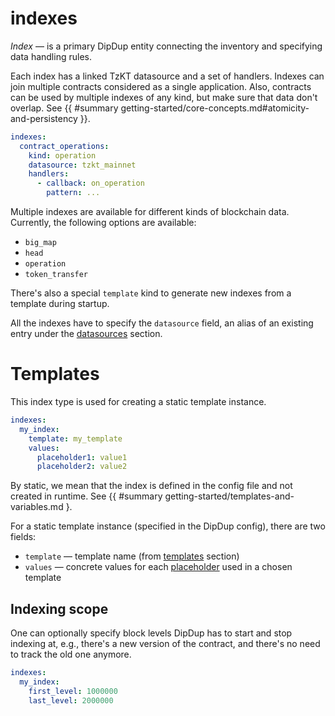 # indexes

_Index_ — is a primary DipDup entity connecting the inventory and specifying data handling rules.

Each index has a linked TzKT datasource and a set of handlers. Indexes can join multiple contracts considered as a single application. Also, contracts can be used by multiple indexes of any kind, but make sure that data don't overlap. See {{ #summary getting-started/core-concepts.md#atomicity-and-persistency }}.

```yaml
indexes:
  contract_operations:
    kind: operation
    datasource: tzkt_mainnet
    handlers:
      - callback: on_operation
        pattern: ...
```

Multiple indexes are available for different kinds of blockchain data. Currently, the following options are available:

* `big_map`
* `head`
* `operation`
* `token_transfer`

There's also a special `template` kind to generate new indexes from a template during startup.

All the indexes have to specify the `datasource` field, an alias of an existing entry under the [datasources](../datasources.md) section.

# Templates

This index type is used for creating a static template instance.

```yaml
indexes:
  my_index:
    template: my_template
    values:
      placeholder1: value1
      placeholder2: value2
```

By static, we mean that the index is defined in the config file and not created in runtime. See {{ #summary getting-started/templates-and-variables.md }.

For a static template instance (specified in the DipDup config), there are two fields:

* `template` — template name (from [templates](../templates.md) section)
* `values` — concrete values for each [placeholder](../templates.md#placeholders) used in a chosen template

## Indexing scope

One can optionally specify block levels DipDup has to start and stop indexing at, e.g., there's a new version of the contract, and there's no need to track the old one anymore.

```yaml
indexes:
  my_index:
    first_level: 1000000
    last_level: 2000000
```
